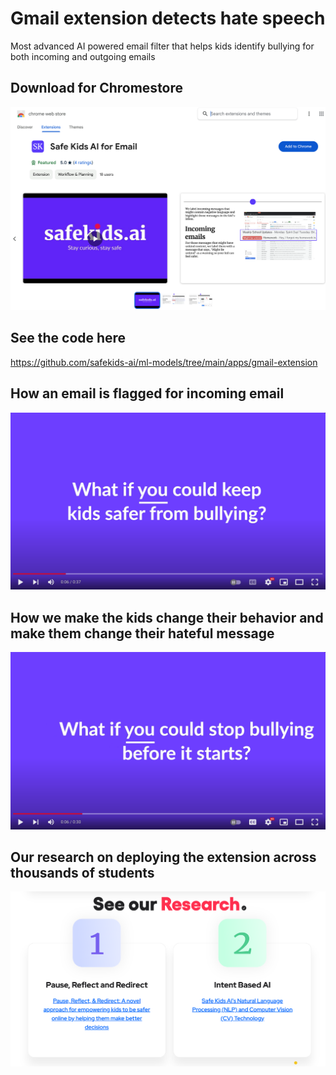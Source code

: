 
# Gmail extension detects hate speech

Most advanced AI powered email filter that helps kids identify bullying for both incoming and outgoing emails

## Download for Chromestore
[![Download from Chromstore](../../assets/markdown/gmail_chromestore.png 'Chromstore Download')](https://chromewebstore.google.com/detail/safe-kids-ai-for-email/pnaedlhkmadjdgjkenjmaepfaiiioocc)


## See the code here
https://github.com/safekids-ai/ml-models/tree/main/apps/gmail-extension

## How an email is flagged for incoming email
[![Incoming Email](../../assets/markdown/gmail_reading.png)](https://www.youtube.com/watch?v=79Tw1E0h-cQ)

## How we make the kids change their behavior and make them change their hateful message
[![Outgoing Email](../../assets/markdown/gmail_writing.png)](https://www.youtube.com/watch?v=jVvqryUcj34)

## Our research on deploying the extension across thousands of students
[![Research study on the extension impact on schools](../../assets/markdown/research.png 'Research Papers')](https://www.safekids.ai/patents/)

